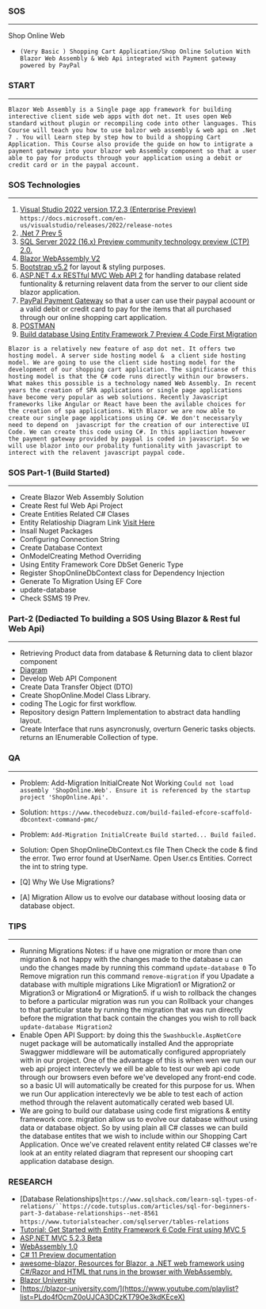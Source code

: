 ### SOS
---
Shop Online Web
- `(Very Basic ) Shopping Cart Application/Shop Online Solution With Blazor Web Assembly & Web Api integrated with Payment gateway powered by PayPal `


### START
---
`Blazor Web Assembly is a Single page app framework for building interective client side web apps with dot net. It uses open Web standard without plugin or recompiling code into other languages. This Course will teach you how to use balzor web assembly & web api on .Net 7 . You will Learn step by step how to build a shopping Cart Application. This Course also provide the guide on how to intigrate a payment gateway into your blazor web Assembly component so that a user able to pay for products through your application using a debit or credit card or in the paypal account.`

### SOS Technologies
---
1. [Visual Studio 2022 version 17.2.3 (Enterprise Preview)](https://visualstudio.microsoft.com/vs/preview/) `https://docs.microsoft.com/en-us/visualstudio/releases/2022/release-notes`
2. [.Net 7 Prev 5](https://devblogs.microsoft.com/dotnet/dotnet-7-generic-math/)
3. [SQL Server 2022 (16.x) Preview community technology preview (CTP) 2.0.](https://docs.microsoft.com/en-us/sql/sql-server/what-s-new-in-sql-server-2022?view=sql-server-ver16)
4. [Blazor WebAssembly V2](https://docs.microsoft.com/en-us/aspnet/core/blazor/?view=aspnetcore-6.0)
5. [Bootstrap v5.2](https://getbootstrap.com/) for layout & styling purposes.
6. [ASP.NET 4.x RESTful MVC Web API 2](https://docs.microsoft.com/en-us/aspnet/web-api/) for handling database related funtionality & returning relavent data from the server to our client side blazor application.
7. [PayPal Payment Gateway](https://developer.paypal.com/api/nvp-soap/payflow/payflow-gateway/) so that a user can use their paypal acoount or a valid debit or credit card to pay for the items that all purchased through our online shopping cart application.
8. [POSTMAN](https://www.postman.com/)
9. [Build database Using Entity Framework 7 Preview 4 Code First Migration](https://docs.microsoft.com/en-us/aspnet/entity-framework)

`Blazor is a relatively new feature of asp dot net. It offers two hosting model. A server side hosting model &  a client side hosting model. We are going to use the client side hosting model for the development of our shopping cart application. The significanse of this hosting model is that the C# code runs directly within our browsers. What makes this possible is a technology named Web Assembly. In recent years the creation of SPA applications or single page applications have become very popular as web solutions. Recently Javascript frameworks like Angular or React have been the avilable choices for the creation of spa applications. With Blazor we are now able to create our single page applications using C#. We don't necessaryly need to depend on  javascript for the creation of our interective UI Code.
We can create this code using C#. In this appliaction however the payment gateway provided by paypal is coded in javascript. So we will use blazor into our probality funtionality with javascript to interect with the relavent javascript paypal code.`

### SOS Part-1 (Build Started)
---

-  Create Blazor Web Assembly Solution
-  Create Rest ful Web Api Project
-  Create Entities Related C# Clases
-  Entity Relatioship Diagram Link [Visit Here](https://lucid.app/lucidchart/969fa12e-1cb2-49bf-9e2d-3a89accc11ab/edit?viewport_loc=-65%2C-11%2C1707%2C872%2C0_0&invitationId=inv_534ffb26-27c6-4037-99ad-da8d6e9f0aa2#)
-  Insall Nuget Packages
-  Configuring Connection String
-  Create Database Context
-  OnModelCreating Method Overriding
-  Using Entity Framework Core DbSet Generic Type 
-  Register ShopOnlineDbContext class for Dependency Injection
-  Generate To Migration Using EF Core
-  update-database
-  Check SSMS 19 Prev.

### Part-2 (Dediacted To building a SOS Using Blazor & Rest ful Web Api)
---
- Retrieving Product data from database & Returning data to client blazor component
- [Diagram](https://lucid.app/lucidchart/4715f825-77f7-4867-bf6d-0b9c9961cf0f/edit?viewport_loc=-10%2C-11%2C1707%2C872%2C0_0&invitationId=inv_02814206-a40a-4c94-9087-ab773e457b69#) 
- Develop Web API Component
- Create Data Transfer Object (DTO)
- Create ShopOnline.Model Class Library.
- coding The Logic for first workflow.
- Repository design Pattern Implementation to abstract data handling layout.
- Create Interface that runs asyncronusly, overturn Generic tasks objects. returns an IEnumerable Collection of type.



### QA
---
- Problem: Add-Migration InitialCreate Not Working `Could not load assembly 'ShopOnline.Web'. Ensure it is referenced by the startup project 'ShopOnline.Api'.`
- Solution: `https://www.thecodebuzz.com/build-failed-efcore-scaffold-dbcontext-command-pmc/`

- Problem: `Add-Migration InitialCreate
Build started...
Build failed.`
- Solution: Open ShopOnlineDbContext.cs file Then Check the code & find the error. Two error found at UserName. Open User.cs Entities. Correct the int to string type.

- [Q]  Why We Use Migrations?
- [A]  Migration Allow us to evolve our database without loosing data or database object.

### TIPS
---
- Running Migrations Notes: if u have one migration or more than one migration & not happy with the changes made to the database u can undo the changes made by running this command `update-database 0` To Remove migration run this command `remove-migration` if you Upadate a database with multiple migrations Like Migration1 or Migration2 or Migration3 or Migration4 or Migration5. if u wish to rollback the changes to before a particular migration was run you can Rollback your changes to that particular state by running the migration that was run directly before the migration that back contain the changes you wish to roll back `update-database Migration2`
- Enable Open API Support: by doing this the `Swashbuckle.AspNetCore` nuget package will be automatically installed And the appropriate Swaggwer middleware will be automatically configured appropriately with in our project. One of the advantage of this is when wen we run our web api project interectevly we eill be able to test our web api code through our browsers even before we've developed any front-end code. so a basic UI will automatically be created for this purpose for us. When we run Our application interectevly we be able to test each of action method through the relavent automatically cerated web based UI.  
- We are going to build our database using code first migrations & entity framework core. migration allow us to evolve our database without using data or database object. So by using plain all C# classes we can build the database entites that we wish to include within our Shopping Cart Application. Once we've created relavent entity related C# classes we're look at an entity related diagram that represent our shooping cart application database design. 

### RESEARCH 
- [Database Relationships]`https://www.sqlshack.com/learn-sql-types-of-relations/``https://code.tutsplus.com/articles/sql-for-beginners-part-3-database-relationships--net-8561` `https://www.tutorialsteacher.com/sqlserver/tables-relations`
- [Tutorial: Get Started with Entity Framework 6 Code First using MVC 5](https://docs.microsoft.com/en-us/aspnet/mvc/overview/getting-started/getting-started-with-ef-using-mvc/creating-an-entity-framework-data-model-for-an-asp-net-mvc-application)
- [ ASP.NET MVC 5.2.3 Beta](https://docs.microsoft.com/en-us/aspnet/mvc/)
- [WebAssembly 1.0 ](https://webassembly.org/)
- [C# 11 Preview documentation](https://docs.microsoft.com/en-us/dotnet/csharp/)
- [awesome-blazor, Resources for Blazor, a .NET web framework using C#/Razor and HTML that runs in the browser with WebAssembly.](https://github.com/AdrienTorris/awesome-blazor)
- [Blazor University](https://blazor-university.com/)
- [https://blazor-university.com/](https://www.youtube.com/playlist?list=PLdo4fOcmZ0oUJCA3DCzKT79Oe3kdKEceX)
